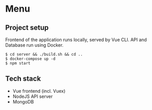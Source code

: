 # Menu

## Project setup

Frontend of the application runs locally, served by Vue CLI.
API and Database run using Docker.

```
$ cd server && ./build.sh && cd ..
$ docker-compose up -d
$ npm start
```

## Tech stack

- Vue frontend (incl. Vuex)
- NodeJS API server
- MongoDB
